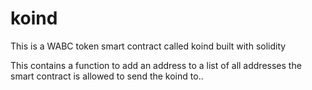 # koind
This is a WABC token smart contract called koind built with solidity

This contains a function to add an address to a list of all addresses the smart contract is allowed to send the koind to..
